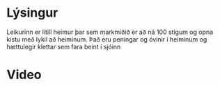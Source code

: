 # Lýsingur
Leikurinn er lítill heimur þar sem markmiðið er að ná 100 stigum og opna kistu með lykil að heiminum.
Það eru peningar og óvinir í heiminum og hættulegir klettar sem fara beint í sjóinn

# Video
